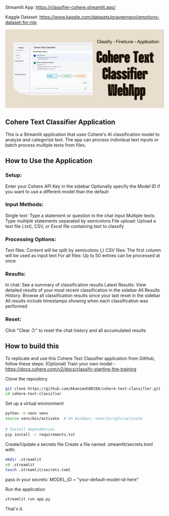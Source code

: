 
Streamlit App: https://classifier-cohere.streamlit.app/

Kaggle Dataset: https://www.kaggle.com/datasets/praveengovi/emotions-dataset-for-nlp

[![Cohere Text Classifier Application](img/0.jpg)]([https://www.youtube.com/watch?v=VIDEO_ID](https://studio.youtube.com/video/MIwWKXrRFWI))


## Cohere Text Classifier Application
This is a Streamlit application that uses Cohere's AI classification model to analyze and categorize text. The app can process individual text inputs or batch process multiple texts from files.

## How to Use the Application
### Setup:
Enter your Cohere API Key in the sidebar
Optionally specify the Model ID if you want to use a different model than the default

### Input Methods:
Single text: Type a statement or question in the chat input
Multiple texts: Type multiple statements separated by semicolons
File upload: Upload a text file (.txt), CSV, or Excel file containing text to classify

### Processing Options:
Text files: Content will be split by semicolons (;)
CSV files: The first column will be used as input text
For all files: Up to 50 entries can be processed at once

### Results:
In chat: See a summary of classification results
Latest Results: View detailed results of your most recent classification in the sidebar
All Results History: Browse all classification results since your last reset in the sidebar
All results include timestamps showing when each classification was performed

### Reset:
Click "Clear ↺" to reset the chat history and all accumulated results

## How to build this
To replicate and use this Cohere Text Classifier application from GitHub, follow these steps:
(Optional) Train your own model - https://docs.cohere.com/v2/docs/classify-starting-the-training

Clone the repository
```bash
git clone https://github.com/AkanimohOD19A/cohere-text-classifier.git
cd cohere-text-classifier
```
Set up a virtual environment
```bash
python -m venv venv
source venv/bin/activate  # On Windows: venv\Scripts\activate

# Install dependencies
pip install -r requirements.txt
```
Create/Update a secrets file
Create a file named .streamlit/secrets.toml with:
```bash
mkdir .streamlit
cd .streamlit
touch .streamlit/secrets.toml
```
pass in your secrets:
MODEL_ID = "your-default-model-id-here"

Run the application
```bash
streamlit run app.py
```

That's it.

